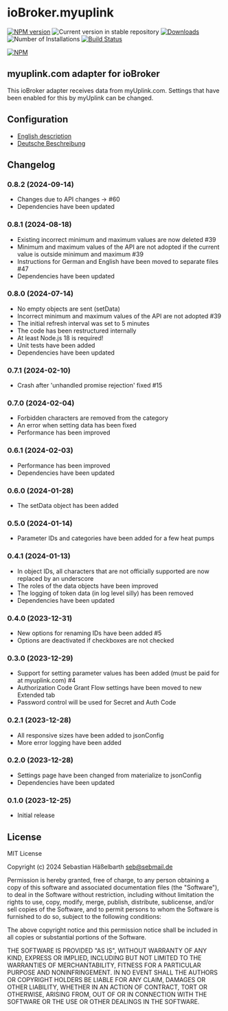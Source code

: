 # ioBroker.myuplink

[![NPM version](https://img.shields.io/npm/v/iobroker.myuplink.svg)](https://www.npmjs.com/package/iobroker.myuplink)
![Current version in stable repository](https://iobroker.live/badges/myuplink-stable.svg)
[![Downloads](https://img.shields.io/npm/dm/iobroker.myuplink.svg)](https://www.npmjs.com/package/iobroker.myuplink)
![Number of Installations](https://iobroker.live/badges/myuplink-installed.svg)
[![Build Status](https://github.com/sebilm/ioBroker.myuplink/workflows/Test%20and%20Release/badge.svg)](https://github.com/sebilm/ioBroker.myuplink/actions/workflows/test-and-release.yml)

[![NPM](https://nodei.co/npm/iobroker.myuplink.png?downloads=true)](https://nodei.co/npm/iobroker.myuplink/)

## myuplink.com adapter for ioBroker

This ioBroker adapter receives data from myUplink.com. Settings that have been enabled for this by myUplink can be changed.

## Configuration

-   [English description](docs/en/README.md)
-   [Deutsche Beschreibung](docs/de/README.md)

<!--
	Placeholder for the next version (at the beginning of the line):
	### **WORK IN PROGRESS**
-->

## Changelog

### 0.8.2 (2024-09-14)

-   Changes due to API changes -> #60
-   Dependencies have been updated

### 0.8.1 (2024-08-18)

-   Existing incorrect minimum and maximum values are now deleted #39
-   Minimum and maximum values of the API are not adopted if the current value is outside minimum and maximum #39
-   Instructions for German and English have been moved to separate files #47
-   Dependencies have been updated

### 0.8.0 (2024-07-14)

-   No empty objects are sent (setData)
-   Incorrect minimum and maximum values of the API are not adopted #39
-   The initial refresh interval was set to 5 minutes
-   The code has been restructured internally
-   At least Node.js 18 is required!
-   Unit tests have been added
-   Dependencies have been updated

### 0.7.1 (2024-02-10)

-   Crash after 'unhandled promise rejection' fixed #15

### 0.7.0 (2024-02-04)

-   Forbidden characters are removed from the category
-   An error when setting data has been fixed
-   Performance has been improved

### 0.6.1 (2024-02-03)

-   Performance has been improved
-   Dependencies have been updated

### 0.6.0 (2024-01-28)

-   The setData object has been added

### 0.5.0 (2024-01-14)

-   Parameter IDs and categories have been added for a few heat pumps

### 0.4.1 (2024-01-13)

-   In object IDs, all characters that are not officially supported are now replaced by an underscore
-   The roles of the data objects have been improved
-   The logging of token data (in log level silly) has been removed
-   Dependencies have been updated

### 0.4.0 (2023-12-31)

-   New options for renaming IDs have been added #5
-   Options are deactivated if checkboxes are not checked

### 0.3.0 (2023-12-29)

-   Support for setting parameter values has been added (must be paid for at myuplink.com) #4
-   Authorization Code Grant Flow settings have been moved to new Extended tab
-   Password control will be used for Secret and Auth Code

### 0.2.1 (2023-12-28)

-   All responsive sizes have been added to jsonConfig
-   More error logging have been added

### 0.2.0 (2023-12-28)

-   Settings page have been changed from materialize to jsonConfig
-   Dependencies have been updated

### 0.1.0 (2023-12-25)

-   Initial release

## License

MIT License

Copyright (c) 2024 Sebastian Häßelbarth <seb@sebmail.de>

Permission is hereby granted, free of charge, to any person obtaining a copy
of this software and associated documentation files (the "Software"), to deal
in the Software without restriction, including without limitation the rights
to use, copy, modify, merge, publish, distribute, sublicense, and/or sell
copies of the Software, and to permit persons to whom the Software is
furnished to do so, subject to the following conditions:

The above copyright notice and this permission notice shall be included in all
copies or substantial portions of the Software.

THE SOFTWARE IS PROVIDED "AS IS", WITHOUT WARRANTY OF ANY KIND, EXPRESS OR
IMPLIED, INCLUDING BUT NOT LIMITED TO THE WARRANTIES OF MERCHANTABILITY,
FITNESS FOR A PARTICULAR PURPOSE AND NONINFRINGEMENT. IN NO EVENT SHALL THE
AUTHORS OR COPYRIGHT HOLDERS BE LIABLE FOR ANY CLAIM, DAMAGES OR OTHER
LIABILITY, WHETHER IN AN ACTION OF CONTRACT, TORT OR OTHERWISE, ARISING FROM,
OUT OF OR IN CONNECTION WITH THE SOFTWARE OR THE USE OR OTHER DEALINGS IN THE
SOFTWARE.
